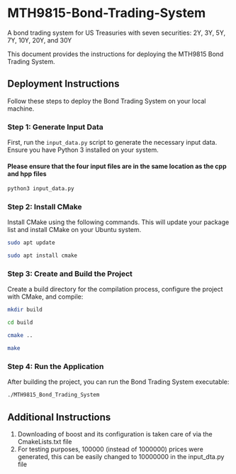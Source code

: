 # MTH9815-Bond-Trading-System
A bond trading system for US Treasuries with seven securities: 2Y, 3Y, 5Y, 7Y, 10Y, 20Y, and 30Y

This document provides the instructions for deploying the MTH9815 Bond Trading System.

## Deployment Instructions

Follow these steps to deploy the Bond Trading System on your local machine.

### Step 1: Generate Input Data

First, run the `input_data.py` script to generate the necessary input data. Ensure you have Python 3 installed on your system.

#### Please ensure that the four input files are in the same location as the cpp and hpp files

```bash
python3 input_data.py
```


### Step 2: Install CMake
Install CMake using the following commands. This will update your package list and install CMake on your Ubuntu system.

```bash
sudo apt update
```
```bash
sudo apt install cmake
```

### Step 3: Create and Build the Project
Create a build directory for the compilation process, configure the project with CMake, and compile:

```bash
mkdir build
```
```bash
cd build
```
```bash
cmake ..
```
```bash
make
```

### Step 4: Run the Application
After building the project, you can run the Bond Trading System executable:

```bash
./MTH9815_Bond_Trading_System
```

## Additional Instructions

1. Downloading of boost and its configuration is taken care of via the CmakeLists.txt file
2. For testing purposes, 100000 (instead of 1000000) prices were generated, this can be easily changed to 10000000 in the input_dta.py file 
